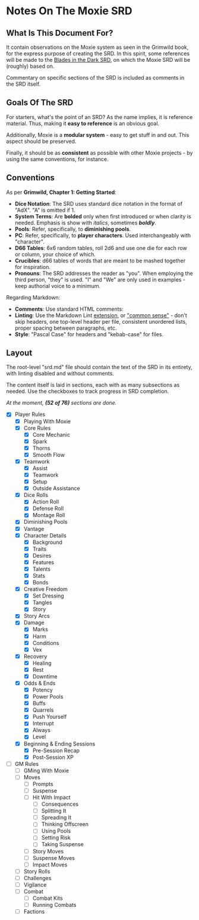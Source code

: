 # Notes On The Moxie SRD

## What Is This Document For?

It contain observations on the Moxie system as seen in the Grimwild book, for the express purpose of creating the SRD. In this spirit, some references will be made to the [Blades in the Dark SRD](https://github.com/amazingrando/blades-in-the-dark-srd-content), on which the Moxie SRD will be (roughly) based on.

Commentary on specific sections of the SRD is included as comments in the SRD itself.

## Goals Of The SRD

For starters, what's the point of an SRD? As the name implies, it is reference material. Thus, making it **easy to reference** is an obvious goal.

Additionally, Moxie is a **modular system** - easy to get stuff in and out. This aspect should be preserved.

Finally, it should be as **consistent** as possible with other Moxie projects - by using the same conventions, for instance.

## Conventions

As per **Grimwild, Chapter 1: Getting Started**:

- **Dice Notation**: The SRD uses standard dice notation in the format of "AdX". "A" is omitted if 1.
- **System Terms**: Are **bolded** only when first introduced or when clarity is needed. Emphasis is show with _italics_, sometimes **_boldly_**.
- **Pools**: Refer, specifically, to **diminishing pools**.
- **PC**: Refer, specifically, to **player characters**. Used interchangeably with "character".
- **D66 Tables**: 6x6 random tables, roll 2d6 and use one die for each row or column, your choice of which.
- **Crucibles**: d66 tables of words that are meant to be mashed together for inspiration.
- **Pronouns**: The SRD addresses the reader as "you". When employing the third person, "they" is used. "I" and "We" are only used in examples - keep authorial voice to a minimum.

Regarding Markdown:

- **Comments**: Use standard HTML comments: <!-- This is a comment. --->
- **Linting**: Use the Markdown Lint [extension](https://marketplace.visualstudio.com/items?itemName=DavidAnson.vscode-markdownlint), or ["common sense"](https://github.com/markdownlint/markdownlint/blob/main/docs/RULES.md) - don't skip headers, one top-level header per file, consistent unordered lists, proper spacing between paragraphs, etc.
- **Style**: "Pascal Case" for headers and "kebab-case" for files.

## Layout

The root-level "srd.md" file should contain the text of the SRD in its entirety, with linting disabled and without comments.

The content itself is laid in sections, each with as many subsections as needed. Use the checkboxes to track progress in SRD completion.

_At the moment, **(52 of 76)** sections are done._

- [x] Player Rules
  - [x] Playing With Moxie
  - [x] Core Rules
    - [x] Core Mechanic
    - [x] Spark
    - [x] Thorns
    - [x] Smooth Flow
  - [x] Teamwork
    - [x] Assist
    - [x] Teamwork
    - [x] Setup
    - [x] Outside Assistance
  - [x] Dice Rolls
    - [x] Action Roll
    - [x] Defense Roll
    - [x] Montage Roll
  - [x] Diminishing Pools
  - [x] Vantage
  - [x] Character Details
    - [x] Background
    - [x] Traits
    - [x] Desires
    - [x] Features
    - [x] Talents
    - [x] Stats
    - [x] Bonds
  - [x] Creative Freedom
    - [x] Set Dressing
    - [x] Tangles
    - [x] Story
  - [x] Story Arcs
  - [x] Damage
    - [x] Marks
    - [x] Harm
    - [x] Conditions
    - [x] Vex
  - [x] Recovery
    - [x] Healing
    - [x] Rest
    - [x] Downtime
  - [x] Odds & Ends
    - [x] Potency
    - [x] Power Pools
    - [x] Buffs
    - [x] Quarrels
    - [x] Push Yourself
    - [x] Interrupt
    - [x] Always
    - [x] Level
  - [x] Beginning & Ending Sessions
    - [x] Pre-Session Recap
    - [x] Post-Session XP
- [ ] GM Rules
  - [ ] GMing With Moxie
  - [ ] Moves
    - [ ] Prompts
    - [ ] Suspense
    - [ ] Hit With Impact
      - [ ] Consequences
      - [ ] Splitting It
      - [ ] Spreading It
      - [ ] Thinking Offscreen
      - [ ] Using Pools
      - [ ] Setting Risk
      - [ ] Taking Suspense
    - [ ] Story Moves
    - [ ] Suspense Moves
    - [ ] Impact Moves
  - [ ] Story Rolls
  - [ ] Challenges
  - [ ] Vigilance
  - [ ] Combat
    - [ ] Combat Kits
    - [ ] Running Combats
  - [ ] Factions

